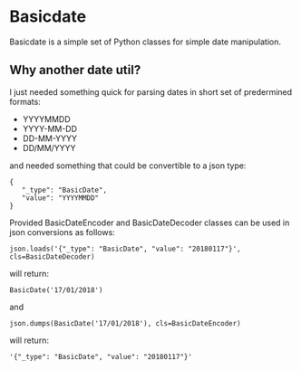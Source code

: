 # Basicdate

Basicdate is a simple set of Python classes for simple date manipulation.

## Why another date util?

I just needed something quick for parsing dates in short set of predermined formats:

- YYYYMMDD
- YYYY-MM-DD
- DD-MM-YYYY
- DD/MM/YYYY

and needed something that could be convertible to a json type:

    {
       "_type": "BasicDate",
       "value": "YYYYMMDD"
    }
 
 Provided BasicDateEncoder and BasicDateDecoder classes can be used in json conversions as follows:
 
    json.loads('{"_type": "BasicDate", "value": "20180117"}', cls=BasicDateDecoder)

will return:
    
    BasicDate('17/01/2018')
 
and

    json.dumps(BasicDate('17/01/2018'), cls=BasicDateEncoder)
 
will return:
    
    '{"_type": "BasicDate", "value": "20180117"}'